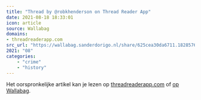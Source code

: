 ```yaml
---
title: "Thread by @robkhenderson on Thread Reader App"
date: 2021-08-18 18:33:01
icon: article
source: Wallabag
domains:
- threadreaderapp.com
src_url: "https://wallabag.sanderdorigo.nl/share/625cea30da6711.18285762"
2021: "08"
categories:
    - "crime"
    - "history"
---
```

Het oorspronkelijke artikel kan je lezen op [threadreaderapp.com](https://threadreaderapp.com/thread/1416037068967448579.html) of [op Wallabag](https://wallabag.sanderdorigo.nl/share/625cea30da6711.18285762). 